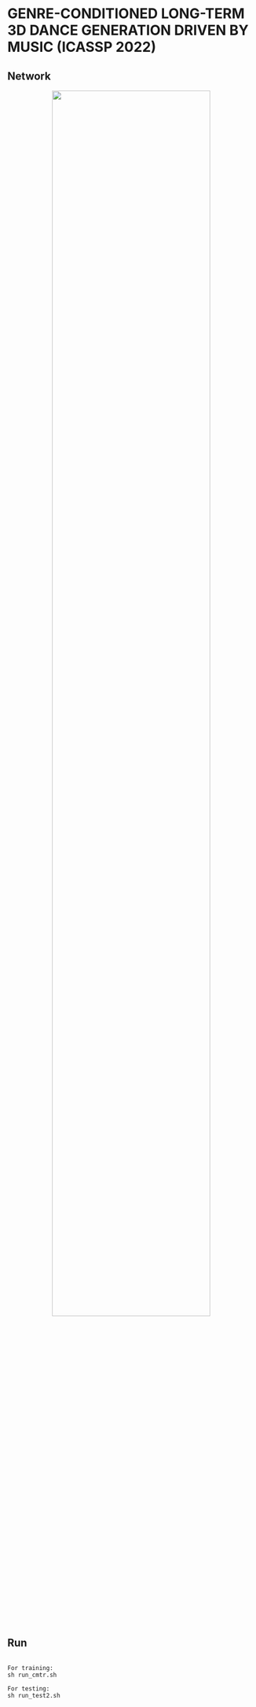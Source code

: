 # GENRE-CONDITIONED LONG-TERM 3D DANCE GENERATION DRIVEN BY MUSIC (ICASSP 2022)

## Network
<!-- [IMAGE] -->
<div align=center>
<img src="https://github.com/GuHuangAI/GCDG/releases/download/v1/framework.png" width="80%"/>
</div>

## Run
<pre><code>
For training:
sh run_cmtr.sh

For testing:
sh run_test2.sh
</code></pre>
